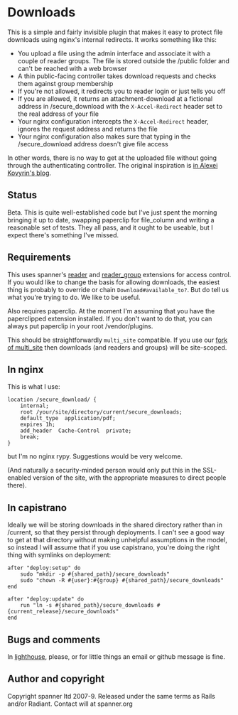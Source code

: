 # Downloads

This is a simple and fairly invisible plugin that makes it easy to protect file downloads using nginx's internal redirects. It works something like this:

* You upload a file using the admin interface and associate it with a couple of reader groups. The file is stored outside the /public folder and can't be reached with a web browser
* A thin public-facing controller takes download requests and checks them against group membership
* If you're not allowed, it redirects you to reader login or just tells you off
* If you are allowed, it returns an attachment-download at a fictional address in /secure_download with the `X-Accel-Redirect` header set to the real address of your file
* Your nginx configuration intercepts the `X-Accel-Redirect` header, ignores the request address and returns the file
* Your nginx configuration also makes sure that typing in the /secure_download address doesn't give file access

In other words, there is no way to get at the uploaded file without going through the authenticating controller. The original inspiration is [in Alexei Kovyrin's blog](http://blog.kovyrin.net/2006/11/01/nginx-x-accel-redirect-php-rails/).

## Status

Beta. This is quite well-established code but I've just spent the morning bringing it up to date, swapping paperclip for file_column and writing a reasonable set of tests. They all pass, and it ought to be useable, but I expect there's something I've missed.

## Requirements

This uses spanner's [reader](https://github.com/spanner/radiant-reader-extension) and [reader_group](https://github.com/spanner/radiant-reader_group-extension) extensions for access control. If you would like to change the basis for allowing downloads, the easiest thing is probably to override or chain `Download#available_to?`. But do tell us what you're trying to do. We like to be useful.

Also requires paperclip. At the moment I'm assuming that you have the paperclipped extension installed. If you don't want to do that, you can always put paperclip in your root /vendor/plugins.

This should be straightforwardly `multi_site` compatible. If you use our [fork of multi_site](https://github.com/spanner/radiant-multi-site-extension/) then downloads (and readers and groups) will be site-scoped.

## In nginx

This is what I use:

	location /secure_download/ {
		internal;
		root /your/site/directory/current/secure_downloads;	
		default_type  application/pdf;
		expires 1h;
		add_header  Cache-Control  private;
		break;
	}

but I'm no nginx rypy. Suggestions would be very welcome. 

(And naturally a security-minded person would only put this in the SSL-enabled version of the site, with the appropriate measures to direct people there).

## In capistrano

Ideally we will be storing downloads in the shared directory rather than in /current, so that they persist through deployments. I can't see a good way to get at that directory without making unhelpful assumptions in the model, so instead I will assume that if you use capistrano, you're doing the right thing with symlinks on deployment:

	after "deploy:setup" do
		sudo "mkdir -p #{shared_path}/secure_downloads"
		sudo "chown -R #{user}:#{group} #{shared_path}/secure_downloads"
	end
	
	after "deploy:update" do
		run "ln -s #{shared_path}/secure_downloads #{current_release}/secure_downloads" 
	end
	
## Bugs and comments

In [lighthouse](http://spanner.lighthouseapp.com/projects/26912-radiant-extensions), please, or for little things an email or github message is fine.

## Author and copyright

Copyright spanner ltd 2007-9.
Released under the same terms as Rails and/or Radiant.
Contact will at spanner.org
